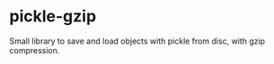 
pickle-gzip
=======================
Small library to save and load objects with pickle from disc, with gzip compression. 
    